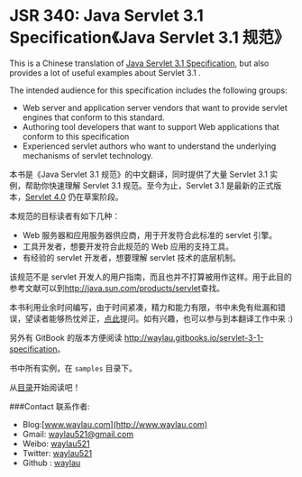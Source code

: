 # JSR 340: Java Servlet 3.1 Specification《Java Servlet 3.1 规范》

This is a Chinese translation of [Java Servlet 3.1 Specification](https://jcp.org/en/jsr/detail?id=340), but also provides a lot of useful examples about Servlet 3.1 .

The intended audience for this specification includes the following groups:

* Web server and application server vendors that want to provide servlet engines that conform to this standard.
* Authoring tool developers that want to support Web applications that conform to this specification
* Experienced servlet authors who want to understand the underlying mechanisms of servlet technology.

本书是《Java Servlet 3.1 规范》的中文翻译，同时提供了大量 Servlet 3.1 实例，帮助你快速理解 Servlet 3.1 规范。至今为止，Servlet 3.1 是最新的正式版本，[Servlet 4.0](https://jcp.org/en/jsr/detail?id=369) 仍在草案阶段。

本规范的目标读者有如下几种：

* Web 服务器和应用服务器供应商，用于开发符合此标准的 servlet 引擎。
* 工具开发者，想要开发符合此规范的 Web 应用的支持工具。
* 有经验的 servlet 开发者，想要理解 servlet 技术的底层机制。

该规范不是 servlet 开发人的用户指南，而且也并不打算被用作这样。用于此目的参考文献可以到<http://java.sun.com/products/servlet>查找。

本书利用业余时间编写，由于时间紧凑，精力和能力有限，书中未免有纰漏和错误，望读者能够热忱斧正，[点此](https://github.com/waylau/servlet-3.1-specification/issues)提问。如有兴趣，也可以参与到本翻译工作中来 :)

另外有 GitBook 的版本方便阅读 <http://waylau.gitbooks.io/servlet-3-1-specification>。

书中所有实例，在 `samples` 目录下。

从[目录](SUMMARY.md)开始阅读吧！

###Contact 联系作者:

* Blog:[www.waylau.com](http://www.waylau.com)
* Gmail: [waylau521@gmail.com](mailto:waylau521@gmail.com)
* Weibo: [waylau521](http://weibo.com/waylau521)
* Twitter: [waylau521](https://twitter.com/waylau521)
* Github : [waylau](https://github.com/waylau)

